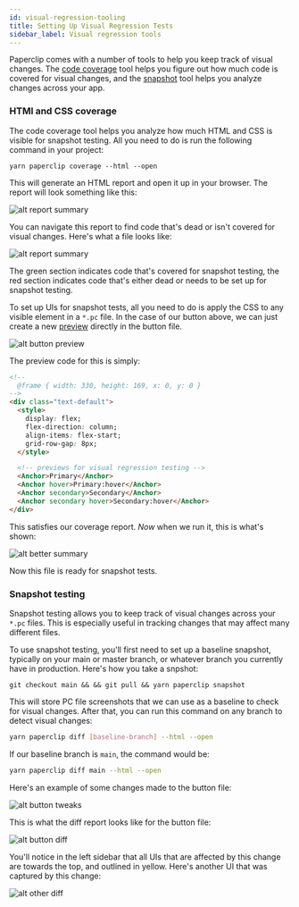 ```yaml
---
id: visual-regression-tooling
title: Setting Up Visual Regression Tests
sidebar_label: Visual regression tools
---
```


Paperclip comes with a number of tools to help you keep track of visual changes. The [code coverage](#html-and-css-coverage) tool helps you figure out how much code is covered for visual changes, and the 
[snapshot](#snapshot-tests) tool helps you analyze changes across your app. 

### HTMl and CSS coverage

The code coverage tool helps you analyze how much HTML and CSS is visible for snapshot testing. All you need to do is run the following command
in your project:

```
yarn paperclip coverage --html --open
```

This will generate an HTML report and open it up in your browser. The report will look something like this:


![alt report summary](./assets/html-report.png)

You can navigate this report to find code that's dead or isn't covered for visual changes. Here's what a file looks like:


![alt report summary](./assets/button-report.png)

The green section indicates code that's covered for snapshot testing, the red section indicates code that's either dead or needs to be set up for snapshot testing.

To set up UIs for snapshot tests, all you need to do is apply the CSS to any visible element in a `*.pc` file. In the case of our button above, we can just create a new [preview](guide-previews) directly in the button file.

![alt button preview](./assets/button-preview.png)

The preview code for this is simply:

```html
<!--
  @frame { width: 330, height: 169, x: 0, y: 0 }
-->
<div class="text-default">  
  <style>
    display: flex;
    flex-direction: column;
    align-items: flex-start;
    grid-row-gap: 8px;
  </style>

  <!-- previews for visual regression testing -->
  <Anchor>Primary</Anchor>
  <Anchor hover>Primary:hover</Anchor>
  <Anchor secondary>Secondary</Anchor>
  <Anchor secondary hover>Secondary:hover</Anchor>
</div>
```

This satisfies our coverage report. <i>Now</i> when we run it, this is what's shown:

![alt better summary](./assets/better-coverage.png)

Now this file is ready for snapshot tests.

### Snapshot testing

Snapshot testing allows you to keep track of visual changes across your `*.pc` files. This is especially useful in tracking changes that may affect many different files.

To use snapshot testing, you'll first need to set up a baseline snapshot, typically on your main or master branch, or whatever branch you currently have in production. Here's how you take a snpshot:

```
git checkout main && && git pull && yarn paperclip snapshot
```

This will store PC file screenshots that we can use as a baseline to check for visual changes. After that, you can run this command on any branch to detect visual changes:

```sh
yarn paperclip diff [baseline-branch] --html --open
```

If our baseline branch is `main`, the command would be:

```sh
yarn paperclip diff main --html --open
```

Here's an example of some changes made to the button file:

![alt button tweaks](./assets/button-tweaks.png)


This is what the diff report looks like for the button file:

![alt button diff](./assets/button-diff.png)

You'll notice in the left sidebar that all UIs that are affected by this change are towards the top, and outlined in yellow. Here's another UI that was captured by this change:

![alt other diff](./assets/other-diff.png)





